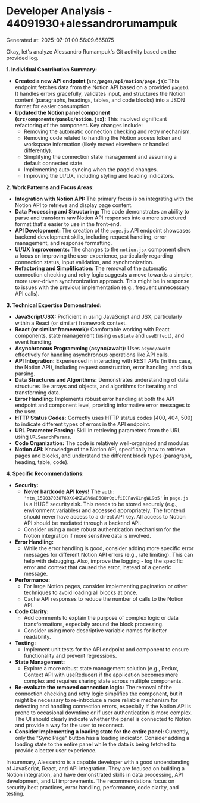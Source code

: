 # Developer Analysis - 44091930+alessandrorumampuk
Generated at: 2025-07-01 00:56:09.665075

Okay, let's analyze Alessandro Rumampuk's Git activity based on the provided log.

**1. Individual Contribution Summary:**

*   **Created a new API endpoint (`src/pages/api/notion/page.js`):** This endpoint fetches data from the Notion API based on a provided `pageId`. It handles errors gracefully, validates input, and structures the Notion content (paragraphs, headings, tables, and code blocks) into a JSON format for easier consumption.
*   **Updated the Notion panel component (`src/components/panels/notion.jsx`):** This involved significant refactoring of the component. Key changes include:
    *   Removing the automatic connection checking and retry mechanism.
    *   Removing code related to handling the Notion access token and workspace information (likely moved elsewhere or handled differently).
    *   Simplifying the connection state management and assuming a default connected state.
    *   Implementing auto-syncing when the pageId changes.
    *   Improving the UI/UX, including styling and loading indicators.

**2. Work Patterns and Focus Areas:**

*   **Integration with Notion API:**  The primary focus is on integrating with the Notion API to retrieve and display page content.
*   **Data Processing and Structuring:** The code demonstrates an ability to parse and transform raw Notion API responses into a more structured format that's easier to use in the front-end.
*   **API Development:** The creation of the `page.js` API endpoint showcases backend development skills, including request handling, error management, and response formatting.
*   **UI/UX Improvements:**  The changes to the `notion.jsx` component show a focus on improving the user experience, particularly regarding connection status, input validation, and synchronization.
*   **Refactoring and Simplification:** The removal of the automatic connection checking and retry logic suggests a move towards a simpler, more user-driven synchronization approach.  This might be in response to issues with the previous implementation (e.g., frequent unnecessary API calls).

**3. Technical Expertise Demonstrated:**

*   **JavaScript/JSX:**  Proficient in using JavaScript and JSX, particularly within a React (or similar) framework context.
*   **React (or similar framework):**  Comfortable working with React components, state management (using `useState` and `useEffect`), and event handling.
*   **Asynchronous Programming (async/await):**  Uses `async/await` effectively for handling asynchronous operations like API calls.
*   **API Integration:**  Experienced in interacting with REST APIs (in this case, the Notion API), including request construction, error handling, and data parsing.
*   **Data Structures and Algorithms:**  Demonstrates understanding of data structures like arrays and objects, and algorithms for iterating and transforming data.
*   **Error Handling:**  Implements robust error handling at both the API endpoint and component level, providing informative error messages to the user.
*   **HTTP Status Codes:**  Correctly uses HTTP status codes (400, 404, 500) to indicate different types of errors in the API endpoint.
*   **URL Parameter Parsing:** Skill in retrieving parameters from the URL using `URLSearchParams`.
*   **Code Organization:** The code is relatively well-organized and modular.
*   **Notion API:** Knowledge of the Notion API, specifically how to retrieve pages and blocks, and understand the different block types (paragraph, heading, table, code).

**4. Specific Recommendations:**

*   **Security:**
    *   **Never hardcode API keys!** The `auth: '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'` in `page.js` is a HUGE security risk.  This needs to be stored securely (e.g., environment variables) and accessed appropriately.  The frontend should never have access to a direct API key. All access to Notion API should be mediated through a backend API.
    *   Consider using a more robust authentication mechanism for the Notion integration if more sensitive data is involved.
*   **Error Handling:**
    *   While the error handling is good, consider adding more specific error messages for different Notion API errors (e.g., rate limiting).  This can help with debugging.  Also, improve the logging - log the specific error and context that caused the error, instead of a generic message.
*   **Performance:**
    *   For large Notion pages, consider implementing pagination or other techniques to avoid loading all blocks at once.
    *   Cache API responses to reduce the number of calls to the Notion API.
*   **Code Clarity:**
    *   Add comments to explain the purpose of complex logic or data transformations, especially around the block processing.
    *   Consider using more descriptive variable names for better readability.
*   **Testing:**
    *   Implement unit tests for the API endpoint and component to ensure functionality and prevent regressions.
*   **State Management:**
    *   Explore a more robust state management solution (e.g., Redux, Context API with useReducer) if the application becomes more complex and requires sharing state across multiple components.
*   **Re-evaluate the removed connection logic:** The removal of the connection checking and retry logic simplifies the component, but it might be necessary to re-introduce a more reliable mechanism for detecting and handling connection errors, especially if the Notion API is prone to occasional downtime or if user authentication is more complex. The UI should clearly indicate whether the panel is connected to Notion and provide a way for the user to reconnect.
*    **Consider implementing a loading state for the entire panel:** Currently, only the "Sync Page" button has a loading indicator. Consider adding a loading state to the entire panel while the data is being fetched to provide a better user experience.

In summary, Alessandro is a capable developer with a good understanding of JavaScript, React, and API integration. They are focused on building a Notion integration, and have demonstrated skills in data processing, API development, and UI improvements. The recommendations focus on security best practices, error handling, performance, code clarity, and testing.
